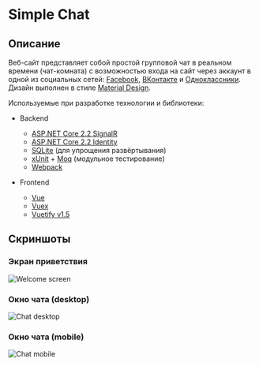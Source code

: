 # Simple Chat

## Описание

Веб-сайт представляет собой простой групповой чат в реальном времени (чат-комната) с возможностью входа на сайт через аккаунт в одной из социальных сетей: [Facebook](https://www.facebook.com), [ВКонтакте](https://vk.com) и [Одноклассники](https://ok.ru). Дизайн выполнен в стиле [Material Design](https://material.io).

Используемые при разработке технологии и библиотеки:

- Backend
  - [ASP.NET Core 2.2 SignalR](https://docs.microsoft.com/en-us/aspnet/core/signalr/introduction)
  - [ASP.NET Core 2.2 Identity](https://docs.microsoft.com/en-us/aspnet/core/security/authentication/identity/)
  - [SQLite](https://www.sqlite.org/) (для упрощения развёртывания)
  - [xUnit](https://xunit.net/) + [Moq](https://github.com/moq) (модульное тестирование)
  - [Webpack](https://webpack.js.org/)

- Frontend
  - [Vue](https://vuejs.org/)
  - [Vuex](https://vuex.vuejs.org/)
  - [Vuetify v1.5](https://vuetifyjs.com/)

## Скриншоты

### Экран приветствия

![Welcome screen](/../screenshots/welcome-screen.png)

### Окно чата (desktop)

![Chat desktop](/../screenshots/chat-desktop.png)

### Окно чата (mobile)

![Chat mobile](/../screenshots/chat-mobile.png)
